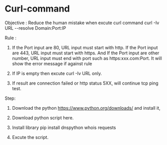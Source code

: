 # Curl-command

Objective : Reduce the human mistake when excute curl command curl -Iv URL --resolve Domain:Port:IP

Rule :

1. If the Port input are 80, URL input must start with http. If the Port input are 443, URL input must start with https. And If the Port input are other number, URL input must end  with port such as https:xxx.com:Port. It will show the error message if against rule 

2. If IP is empty then  excute curl -Iv URL only.

3. If result are connection failed or http status 5XX, will continue tcp ping test.

Step:

1. Download the python https://www.python.org/downloads/ and install it,

2. Download python script here.

3. Install library pip install dnspython whois requests

4. Excute the script.

